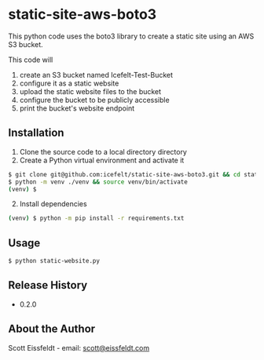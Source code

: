 # static-site-aws-boto3
This python code uses the boto3 library to create a static site using an AWS S3 bucket. 

This code will 
1. create an S3 bucket named Icefelt-Test-Bucket
2. configure it as a static website
3. upload the static website files to the bucket
4. configure the bucket to be publicly accessible
5. print the bucket's website endpoint

## Installation
1. Clone the source code to a local directory directory
2. Create a Python virtual environment and activate it

```sh
$ git clone git@github.com:icefelt/static-site-aws-boto3.git && cd static-site-aws-boto3/
$ python -m venv ./venv && source venv/bin/activate
(venv) $
```

2. Install dependencies
```sh
(venv) $ python -m pip install -r requirements.txt
```

## Usage
```sh
$ python static-website.py
```

## Release History
- 0.2.0

## About the Author
Scott Eissfeldt - email: scott@eissfeldt.com
